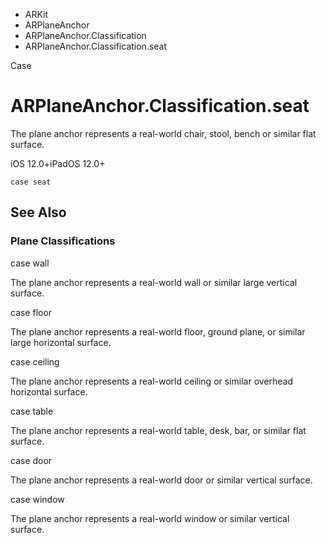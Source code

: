 

- ARKit
- ARPlaneAnchor
- ARPlaneAnchor.Classification
-  ARPlaneAnchor.Classification.seat 

Case

# ARPlaneAnchor.Classification.seat

The plane anchor represents a real-world chair, stool, bench or similar flat surface.

iOS 12.0+iPadOS 12.0+

``` source
case seat
```

## See Also

### Plane Classifications

case wall

The plane anchor represents a real-world wall or similar large vertical surface.

case floor

The plane anchor represents a real-world floor, ground plane, or similar large horizontal surface.

case ceiling

The plane anchor represents a real-world ceiling or similar overhead horizontal surface.

case table

The plane anchor represents a real-world table, desk, bar, or similar flat surface.

case door

The plane anchor represents a real-world door or similar vertical surface.

case window

The plane anchor represents a real-world window or similar vertical surface.

